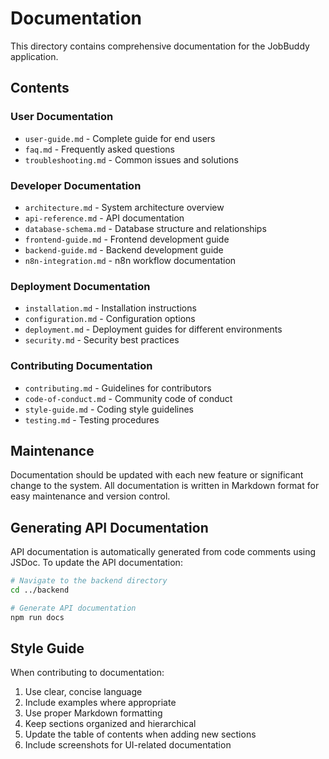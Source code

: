 # Documentation

This directory contains comprehensive documentation for the JobBuddy application.

## Contents

### User Documentation
- `user-guide.md` - Complete guide for end users
- `faq.md` - Frequently asked questions
- `troubleshooting.md` - Common issues and solutions

### Developer Documentation
- `architecture.md` - System architecture overview
- `api-reference.md` - API documentation
- `database-schema.md` - Database structure and relationships
- `frontend-guide.md` - Frontend development guide
- `backend-guide.md` - Backend development guide
- `n8n-integration.md` - n8n workflow documentation

### Deployment Documentation
- `installation.md` - Installation instructions
- `configuration.md` - Configuration options
- `deployment.md` - Deployment guides for different environments
- `security.md` - Security best practices

### Contributing Documentation
- `contributing.md` - Guidelines for contributors
- `code-of-conduct.md` - Community code of conduct
- `style-guide.md` - Coding style guidelines
- `testing.md` - Testing procedures

## Maintenance

Documentation should be updated with each new feature or significant change to the system. All documentation is written in Markdown format for easy maintenance and version control.

## Generating API Documentation

API documentation is automatically generated from code comments using JSDoc. To update the API documentation:

```bash
# Navigate to the backend directory
cd ../backend

# Generate API documentation
npm run docs
```

## Style Guide

When contributing to documentation:

1. Use clear, concise language
2. Include examples where appropriate
3. Use proper Markdown formatting
4. Keep sections organized and hierarchical
5. Update the table of contents when adding new sections
6. Include screenshots for UI-related documentation